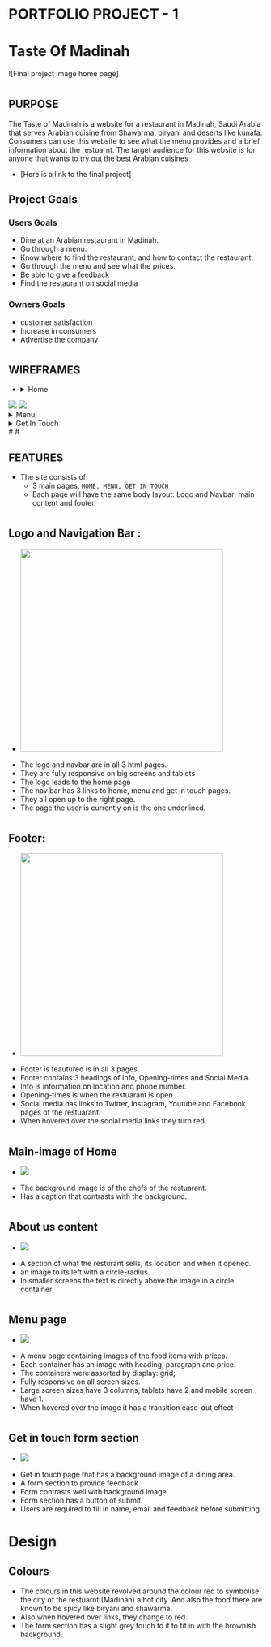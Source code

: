 # PORTFOLIO PROJECT - 1

# Taste Of Madinah

![Final project image home page]

#
## PURPOSE

The Taste of Madinah is a website for a restaurant in Madinah, Saudi Arabia that serves Arabian cuisine from Shawarma, biryani and deserts like kunafa. 
Consumers can use this website to see what the menu provides and a brief information about the restuarnt.
The target audience for this website is for anyone that wants to try out the best Arabian cuisines
* [Here is a link to the final project]

## Project Goals

### Users Goals
* Dine at an Arabian restaurant in Madinah.
* Go through a menu.
* Know where to find the restaurant, and how to contact the restaurant.
* Go through the menu and see what the prices.
* Be able to give a feedback
* Find the restaurant on social media

### Owners Goals
* customer satisfaction
* Increase in consumers
* Advertise the company


#
## WIREFRAMES

* <details><summary>Home</summary>
<img src="docs/wireframes/index-html-desktop.jpg">
<img src="docs/wireframes/index-html-tablet-and-phone.jpg">
</details>
<details><summary>Menu</summary>
<img src="docs/wireframes/menu-html-desktop.jpg">
<img src="docs/wireframes/menu-html-tablet-and-phone.jpg">
</details>
<details><summary>Get In Touch</summary>
<img src="docs/wireframes/getintouch-html-desktop.jpg">
<img src="docs/wireframes/getintouch-html-tablet-and-laptop.jpg">
</details>
#
#

## FEATURES

* The site consists of: 
    * 3 main pages, `HOME, MENU, GET IN TOUCH` 
    * Each page will have the same body layout:
    Logo and Navbar; main content and footer.
#    
## Logo and Navigation Bar :
* <img src="docs/features/logo-and-navbar.png" width=400>
- The logo and navbar are in all 3 html pages.
- They are fully responsive on big screens and tablets
- The logo leads to the home page
- The nav bar has 3 links to home, menu and get in touch pages.
- They all open up to the right page.
- The page the user is currently on is the one underlined.
#
## Footer:
* <img src="docs/features/footer.png" width=400>
- Footer is feautured is in all 3 pages.
- Footer contains 3 headings of Info, Opening-times and Social Media.
- Info is information on location and phone number.
- Opening-times is when the restuarant is open.
- Social media has links to Twitter, Instagram, Youtube and Facebook pages of the restuarant.
- When hovered over the social media links they turn red.
#
## Main-image of Home
* <img src="docs/features/main-image-home.png">
- The background image is of the chefs of the restuarant.
- Has a caption that contrasts with the background.
#
## About us content
* <img src="docs/features/about-us-section.png">
- A section of what the resturant sells, its location and when it opened.
- an image to its left with a circle-radius.
- In smaller screens the text is directly above the image in a circle container
#
## Menu page
* <img src="docs/features/menu-page.png">
- A menu page containing images of the food items with prices.
- Each container has an image with heading, paragraph and price.
- The containers were assorted by display: grid;
- Fully responsive on all screen sizes.
- Large screen sizes have 3 columns, tablets have 2 and mobile screen have 1.
- When hovered over the image it has a transition ease-out effect
#
## Get in touch form section
* <img src="docs/features/getintouch-page.png">
- Get in touch page that has a background image of a dining area.
- A form section to provide feedback
- Form contrasts well with background image.
- Form section has a button of submit.
- Users are required to fill in name, email and feedback before submitting.
#
#
# Design 
## Colours
- The colours in this website revolved around the colour red to symbolise the city of the restuarnt (Madinah) a hot city. And also the food there are known to be spicy like biryani and shawarma.
- Also when hovered over links, they change to red.
- The form section has a slight grey touch to it to fit in with the brownish background.

